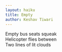 ```yaml
---
layout: haiku
title: Empty
author: Keshav Tiwari
---   
```


Empty bus seats squeak<br>
Helicopter flies between<br>
Two lines of lit clouds<br>